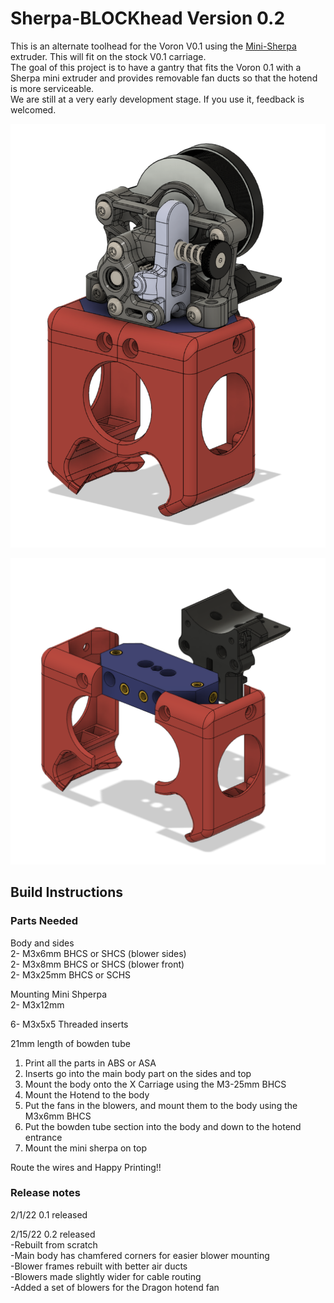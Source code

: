 # Sherpa-BLOCKhead Version 0.2

This is an alternate toolhead for the Voron V0.1 using the [Mini-Sherpa](https://github.com/Annex-Engineering/Sherpa_Mini-Extruder) extruder.
This will fit on the stock V0.1 carriage.     
The goal of this project is to have a gantry that fits the Voron 0.1 with a Sherpa mini extruder and provides removable fan ducts so that the hotend is more serviceable.   
We are still at a very early development stage. If you use it, feedback is welcomed.

![BLOCKhead](images/blockheadwithsherpa.png)

![BLOCKhead](images/blockheadexploded.png)

## Build Instructions

### Parts Needed  
Body and sides   
2- M3x6mm BHCS or SHCS (blower sides)   
2- M3x8mm BHCS or SHCS  (blower front)   
2- M3x25mm BHCS or SCHS   

Mounting Mini Shperpa  
2- M3x12mm  

6- M3x5x5 Threaded inserts  

21mm length of bowden tube

1. Print all the parts in ABS or ASA  
2. Inserts go into the main body part on the sides and top  
3. Mount the body onto the X Carriage using the M3-25mm BHCS  
4. Mount the Hotend to the body  
5. Put the fans in the blowers, and mount them to the body using the M3x6mm BHCS    
6. Put the bowden tube section into the body and down to the hotend entrance
7. Mount the mini sherpa on top   

Route the wires and Happy Printing!!

### Release notes
2/1/22 0.1 released  

2/15/22 0.2 released  
-Rebuilt from scratch  
-Main body has chamfered corners for easier blower mounting  
-Blower frames rebuilt with better air ducts  
-Blowers made slightly wider for cable routing  
-Added a set of blowers for the Dragon hotend fan  
